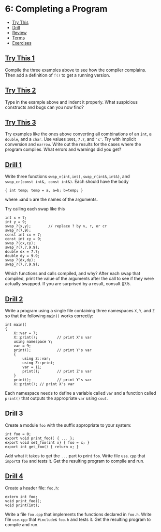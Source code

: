 # 6: Completing a Program

- [Try This](#try-this-1)
- [Drill](#drill-1)
- [Review](#review-1)
- [Terms](terms.txt)
- [Exercises](#exercise-1)

## [Try This 1](try_this/01)
Compile the three examples above to see how the compiler complains. Then add a definition of `f()` to get a running version.

## [Try This 2](try_this/02/01.cpp)
Type in the example above and indent it properly. What suspicious constructs and bugs can you now find?

## [Try This 3](try_this/03/01.cpp)
Try examples like the ones above converting all combinations of an `int`, a `double`, and a `char`. Use values `1001`, `7.7`, and `'x'`. Try with implicit conversion and `narrow`. Write out the results for the cases where the program compiles. What errors and warnings did you get?


## [Drill 1](drill/01/01.cpp)
Write three functions `swap_v(int,int)`, `swap_r(int&,int&)`, and `swap_cr(const int&, const int&)`. Each should have the body
```
{ int temp; temp = a, a=b; b=temp; }
```
where `a`and `b` are the names of the arguments.

Try calling each swap like this
```
int x = 7;
int y = 9;
swap_?(x,y);        // replace ? by v, r, or cr
swap_?(7,9);
const int cx = 7;
const int cy = 9;
swap_?(cx,cy);
swap_?(7.7,9.9);
double dx = 7.7;
double dy = 9.9;
swap_?(dx,dy);
swap_?(7.7,9.9);
```
Which functions and calls compiled, and why? After each swap that compiled, print the value of the arguments after the call to see if they were actually swapped. If you are surprised by a result, consult §7.5.

## [Drill 2](drill/02/01.cpp)
Write a program using a single file containing three namespaces `X`, `Y`, and `Z` so that the following `main()` works correctly:
```
int main()
{
    X::var = 7;
    X::print();         // print X's var
    using namespace Y;
    var = 9;
    print();            // print Y's var
    {
        using Z::var;
        using Z::print;
        var = 11;
        print();        // print Z's var
    }
    print();            // print Y's var
    X::print(); // print X's var
```
Each namespace needs to define a variable called `var` and a function called `print()` that outputs the appropriate `var` using `cout`.

## Drill 3
Create a module `foo` with the suffix appropriate to your system:
```
int foo = 0;
export void print_foo() { ... };
export void set_foo(int x} { foo = x; }
export int get_foo() { return x; }
```
Add what it takes to get the `...` part to print `foo`. Write file `use.cpp` that `import`s `foo` and tests it. Get the resulting program to compile and run.

## [Drill 4](drill/04)
Create a header file: `foo.h`:
```
extern int foo;
void print_foo();
void print(int);
```
Write a file `foo.cpp` that implements the functions declared in `foo.h`. Write file `use.cpp` that `#include`s `foo.h` and tests it. Get the resulting program to compile and run.
